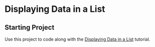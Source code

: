 # Displaying Data in a List
## Starting Project

Use this project to code along with the [Displaying Data in a List](https://developer.apple.com/tutorials/app-dev-training/displaying-data-in-a-list) tutorial.


